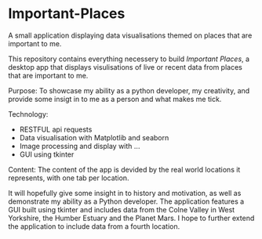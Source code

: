 # Important-Places
A small application displaying data visualisations themed on places that are important to me.

This repository contains everything necessery to build *Important Places*, a desktop app that displays visulisations of live or recent data from places that are important to me. 

Purpose: To showcase my ability as a python developer, my creativity, and provide some insigt in to me as a person and what makes me tick.

Technology:
- RESTFUL api requests
- Data visualisation with Matplotlib and seaborn
- Image processing and display with ...
- GUI using tkinter

Content:
The content of the app is devided by the real world locations it represents, with one tab per location.

It will hopefully give some insight in to history and motivation, as well as demonstrate my ability as a Python developer. The application features a GUI built using tkinter and includes data from the Colne Valley in West Yorkshire, the Humber Estuary and the Planet Mars. I hope to further extend the application to include data from a fourth location.
